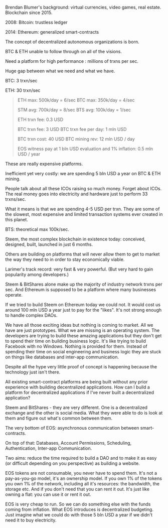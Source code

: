Brendan Blumer's background: virtual currencies, video games, real estate. Blockchain since 2015.

2008: Bitcoin: trustless ledger

2014: Ethereum: generalized smart-contracts

The concept of decentralized autonomous organizations is born.

BTC & ETH unable to follow through on all of the visions.

Need a platform for high performance : millions of trxns per sec.

Huge gap between what we need and what we have.

BTC: 3 trxn/sec

ETH: 30 trxn/sec

> ETH max: 500k/day = 6/sec
> BTC max: 350k/day = 4/sec
>
> STM avg: 700k/day = 8/sec
> BTS avg: 100k/day = 1/sec
>
> ETH trxn fee: 0.3 USD
>
> BTC trxn fee: 3 USD
> BTC trxn fee per day: 1 mln USD
>
> BTC trxn cost: 40 USD
> BTC mining rev: 12 mln USD / day
>
> EOS witness pay at 1 bln USD evaluation and 1% inflation: 0.5 mln USD / year  

These are really expensive platforms.

Inefficient yet very costly: we are spending 5 bln USD a year on BTC & ETH mining.

People talk about all these ICOs raising so much money.  Forget about ICOs. The real money goes into electricity and hardware just to perform 33 trxns/sec.

What it means is that we are spending 4-5 USD per trxn. They are some of the slowest, most expensive and limited transaction systems ever created in this planet.

BTS: theoretical max 100k/sec.

Steem, the most complex blockchain in existence today: conceived, designed, built, launched in just 6 months.

Others are building on platforms that will never allow them to get to market the way they need to in order to stay economically viable.

Larimer's track record: very fast & very powerful. (But very hard to gain popularity among developers.)

Steem & BitShares alone make up the majority of  industry network trxns per sec. And Ethereum is supposed to be a platform where many businesses operate.

If we tried to build Steem on Ethereum today we could not. It would cost us around 100 mln USD a year just to pay for the "likes".  It's not strong enough to handle complex DAOs.

We have all those exciting ideas but nothing is coming to market. All we have are just prototypes. What we are missing is an operating system. The developers are trying to build these amazing applications but they don't get to spend their time on building business logic. It's like trying to build Facebook with no Windows. Nothing is provided for them. Instead of spending their time on social engineering and business logic they are stuck on things like databases and inter-app communication. 

Despite all the hype very little proof of concept is happening because the technology just isn't there.

All existing smart-contract platforms are being built without any prior experience with building decentralized applications. How can I build a platform for decentralized applications if I've never built a decentralized application? 

Steem and BitShares - they are very different. One is a decentralized exchange and the other is social media. What they were able to do is look at them and figure out what's common between them.

The very bottom of EOS: asynchronous communication between smart-contracts.

On top of that: Databases, Account Permissions, Scheduling, Authentication, Inter-app Communication.

Two aims: reduce the time required to build a DAO and to make it as easy (or difficult depending on you perspective) as building a website.

EOS tokens are not consumable, you never have to spend them. It's not a pay-as-you-go model, it's an ownership model. If you own 1% of the tokens you own 1% of the network, including all it's resources: the bandwidth, the storage etc. And if you don't need that you can rent it out. It's just like owning a flat: you can use it or rent it out.

EOS is very cheap to run. So we can do something else with the funds coming from inflation. What EOS introduces is decentralized budgeting. Just imagine what we could do with those 5 bln USD a year if we didn't need it to buy electricity.